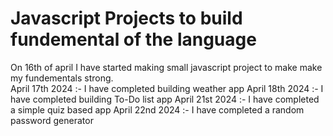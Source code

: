 <h1> Javascript Projects to build fundemental of the language</h1>
On 16th of april I have started making small javascript project to make make my fundementals strong.<br>
April 17th 2024 :- I have completed building weather app
April 18th 2024 :- I have completed building To-Do list app
April 21st 2024 :- I have completed a simple quiz based app
April 22nd 2024 :- I have completed a random password generator